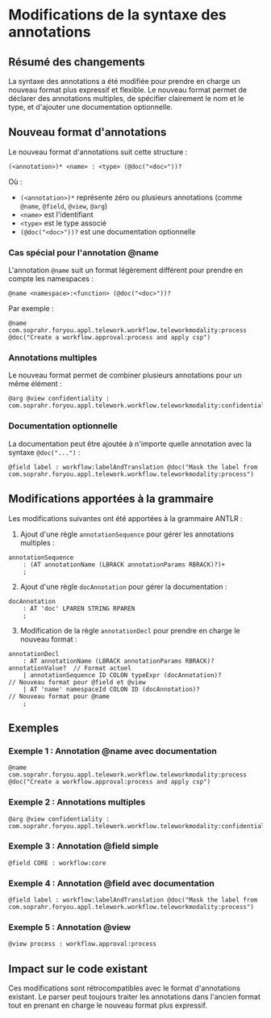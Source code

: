 # Modifications de la syntaxe des annotations

## Résumé des changements

La syntaxe des annotations a été modifiée pour prendre en charge un nouveau format plus expressif et flexible. Le nouveau format permet de déclarer des annotations multiples, de spécifier clairement le nom et le type, et d'ajouter une documentation optionnelle.

## Nouveau format d'annotations

Le nouveau format d'annotations suit cette structure :
```
(<annotation>)* <name> : <type> (@doc("<doc>"))?
```

Où :
- `(<annotation>)*` représente zéro ou plusieurs annotations (comme `@name`, `@field`, `@view`, `@arg`)
- `<name>` est l'identifiant
- `<type>` est le type associé
- `(@doc("<doc>"))?` est une documentation optionnelle

### Cas spécial pour l'annotation @name

L'annotation `@name` suit un format légèrement différent pour prendre en compte les namespaces :
```
@name <namespace>:<function> (@doc("<doc>"))?
```

Par exemple :
```
@name com.soprahr.foryou.appl.telework.workflow.teleworkmodality:process @doc("Create a workflow.approval:process and apply csp")
```

### Annotations multiples

Le nouveau format permet de combiner plusieurs annotations pour un même élément :
```
@arg @view confidentiality : com.soprahr.foryou.appl.telework.workflow.teleworkmodality:confidentiality
```

### Documentation optionnelle

La documentation peut être ajoutée à n'importe quelle annotation avec la syntaxe `@doc("...")` :
```
@field label : workflow:labelAndTranslation @doc("Mask the label from com.soprahr.foryou.appl.telework.workflow.teleworkmodality:process")
```

## Modifications apportées à la grammaire

Les modifications suivantes ont été apportées à la grammaire ANTLR :

1. Ajout d'une règle `annotationSequence` pour gérer les annotations multiples :
```antlr
annotationSequence
    : (AT annotationName (LBRACK annotationParams RBRACK)?)+
    ;
```

2. Ajout d'une règle `docAnnotation` pour gérer la documentation :
```antlr
docAnnotation
    : AT 'doc' LPAREN STRING RPAREN
    ;
```

3. Modification de la règle `annotationDecl` pour prendre en charge le nouveau format :
```antlr
annotationDecl
    : AT annotationName (LBRACK annotationParams RBRACK)? annotationValue?  // Format actuel
    | annotationSequence ID COLON typeExpr (docAnnotation)?                 // Nouveau format pour @field et @view
    | AT 'name' namespaceId COLON ID (docAnnotation)?                       // Nouveau format pour @name
    ;
```

## Exemples

### Exemple 1 : Annotation @name avec documentation
```
@name com.soprahr.foryou.appl.telework.workflow.teleworkmodality:process @doc("Create a workflow.approval:process and apply csp")
```

### Exemple 2 : Annotations multiples
```
@arg @view confidentiality : com.soprahr.foryou.appl.telework.workflow.teleworkmodality:confidentiality
```

### Exemple 3 : Annotation @field simple
```
@field CORE : workflow:core
```

### Exemple 4 : Annotation @field avec documentation
```
@field label : workflow:labelAndTranslation @doc("Mask the label from com.soprahr.foryou.appl.telework.workflow.teleworkmodality:process")
```

### Exemple 5 : Annotation @view
```
@view process : workflow.approval:process
```

## Impact sur le code existant

Ces modifications sont rétrocompatibles avec le format d'annotations existant. Le parser peut toujours traiter les annotations dans l'ancien format tout en prenant en charge le nouveau format plus expressif.
